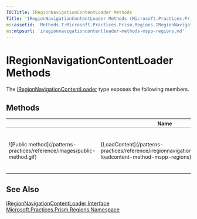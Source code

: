 ```yaml
---
TOCTitle: IRegionNavigationContentLoader Methods
Title: 'IRegionNavigationContentLoader Methods (Microsoft.Practices.Prism.Regions)'
ms:assetid: 'Methods.T:Microsoft.Practices.Prism.Regions.IRegionNavigationContentLoader'
ms:mtpsurl: 'iregionnavigationcontentloader-methods-mspp-regions.md'
---
```



# IRegionNavigationContentLoader Methods

The [IRegionNavigationContentLoader](/patterns-practices/reference/iregionnavigationcontentloader-interface-mspp-regions) type exposes the following members.

## Methods


<table>

<thead>
<tr class="header">
<th> </th>
<th>Name</th>
<th>Description</th>
</tr>
</thead>
<tbody>
<tr class="odd">
<td>![Public method](/patterns-practices/reference/images/public-method.gif)</td>
<td>[LoadContent](/patterns-practices/reference/iregionnavigationcontentloader-loadcontent-method-mspp-regions)</a></td>
<td><div class="summary">
Gets the content to which the navigation request represented by navigationContext applies.
</div></td>
</tr>
</tbody>
</table>

## See Also

[IRegionNavigationContentLoader Interface](/patterns-practices/reference/iregionnavigationcontentloader-interface-mspp-regions)<br/>
[Microsoft.Practices.Prism.Regions Namespace](/patterns-practices/reference/mspp-regions-namespace)<br/>
